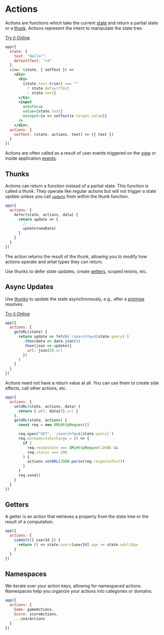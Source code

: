 # Actions

Actions are functions which take the current [state](/docs/state.md) and return a partial state or a [thunk](#thunks). Actions represent the intent to manipulate the state tree.

[Try it Online](https://codepen.io/hyperapp/pen/qRMEGX?editors=0010)

```jsx
app({
  state: {
    text: "Hello!",
    defaultText: "<3"
  },
  view: (state, { setText }) =>
    <div>
      <h1>
        {state.text.trim() === ""
          ? state.defaultText
          : state.text}
      </h1>
      <input
        autofocus
        value={state.text}
        oninput={e => setText(e.target.value)}
      />
    </div>,
  actions: {
    setText: (state, actions, text) => ({ text })
  }
})
```

Actions are often called as a result of user events triggered on the [view](/docs/view.md) or inside application [events](/docs/events.md).

## Thunks

Actions can return a function instead of a partial state. This function is called a _thunk_. They operate like regular actions but will not trigger a state update unless you call [`update`](/docs/api.md#update) from within the thunk function.

```jsx
app({
  actions: {
    defer(state, actions, data) {
      return update => {
        // ...
        update(newData)
      }
    }
  }
})
```

The action returns the result of the thunk, allowing you to modify how actions operate and what types they can return.

Use thunks to defer state updates, create [getters](#getters), scoped mixins, etc.

## Async Updates

Use [thunks](#thunks) to update the state asynchronously, e.g., after a [promise](https://developer.mozilla.org/en-US/docs/Web/JavaScript/Reference/Global_Objects/Promise) resolves.

[Try it Online](https://codepen.io/hyperapp/pen/ZeByKv?editors=0010)

```jsx
app({
  actions: {
    getURL(state) {
      return update => fetch(`/search?q=${state.query}`)
        .then(data => data.json())
        .then(json => update({
          url: json[0].url
        })
      )
    }
  }
})
```


Actions need not have a return value at all. You can use them to create side effects, call other actions, etc.

```jsx
app({
  actions: {
    setURL(state, actions, data) {
      return { url: data[0].url }
    },
    getURL(state, actions) {
      const req = new XMLHttpRequest()

      req.open("GET", `/search?q=${state.query}`)
      req.onreadystatechange = () => {
        if (
          req.readyState === XMLHttpRequest.DONE &&
          req.status === 200
        ) {
          actions.setURL(JSON.parse(req.responseText))
        }
      }
      req.send()
    }
  }
})
```

## Getters

A getter is an action that retrieves a property from the state tree or the result of a computation.

```jsx
app({
  actions: {
    isAdult({ userId }) {
      return () => state.users[userId].age >= state.adultAge
    }
  }
})
```

## Namespaces

We iterate over your action keys, allowing for namespaced actions. Namespaces help you organize your actions into categories or domains.

```jsx
app({
  actions: {
    Game: gameActions,
    Score: scoreActions,
    ...userActions
  }
})
```

